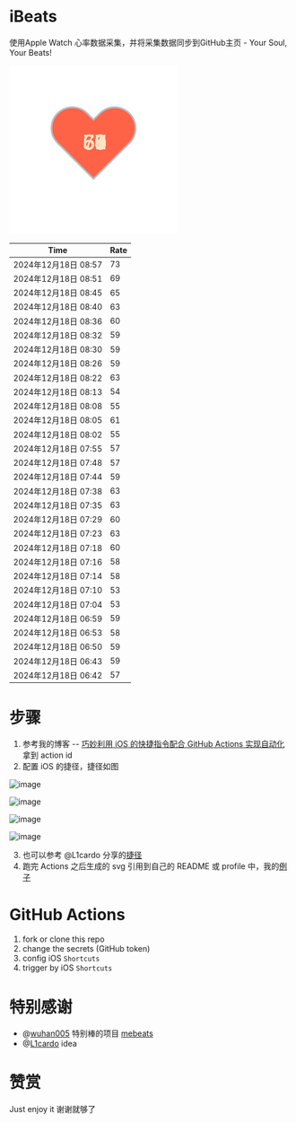 # iBeats
使用Apple Watch 心率数据采集，并将采集数据同步到GitHub主页 - Your Soul, Your Beats!

![](./files/heart.svg)

<!--START_SECTION:my_heart_rate-->
| Time | Rate | 
 | ---- | ---- | 
| 2024年12月18日 08:57 | 73 |
| 2024年12月18日 08:51 | 69 |
| 2024年12月18日 08:45 | 65 |
| 2024年12月18日 08:40 | 63 |
| 2024年12月18日 08:36 | 60 |
| 2024年12月18日 08:32 | 59 |
| 2024年12月18日 08:30 | 59 |
| 2024年12月18日 08:26 | 59 |
| 2024年12月18日 08:22 | 63 |
| 2024年12月18日 08:13 | 54 |
| 2024年12月18日 08:08 | 55 |
| 2024年12月18日 08:05 | 61 |
| 2024年12月18日 08:02 | 55 |
| 2024年12月18日 07:55 | 57 |
| 2024年12月18日 07:48 | 57 |
| 2024年12月18日 07:44 | 59 |
| 2024年12月18日 07:38 | 63 |
| 2024年12月18日 07:35 | 63 |
| 2024年12月18日 07:29 | 60 |
| 2024年12月18日 07:23 | 63 |
| 2024年12月18日 07:18 | 60 |
| 2024年12月18日 07:16 | 58 |
| 2024年12月18日 07:14 | 58 |
| 2024年12月18日 07:10 | 53 |
| 2024年12月18日 07:04 | 53 |
| 2024年12月18日 06:59 | 59 |
| 2024年12月18日 06:53 | 58 |
| 2024年12月18日 06:50 | 59 |
| 2024年12月18日 06:43 | 59 |
| 2024年12月18日 06:42 | 57 |

<!--END_SECTION:my_heart_rate-->

# 步骤
1. 参考我的博客 -- [巧妙利用 iOS 的快捷指令配合 GitHub Actions 实现自动化](https://github.com/yihong0618/gitblog/issues/198) 拿到 action id
2. 配置 iOS 的捷径，捷径如图

![image](https://user-images.githubusercontent.com/15976103/122154218-0db0b480-ce97-11eb-93bb-5aec07c558dc.png)

![image](https://user-images.githubusercontent.com/15976103/122154236-186b4980-ce97-11eb-8e4b-70551a0391ae.png)

![image](https://user-images.githubusercontent.com/15976103/122154268-2d47dd00-ce97-11eb-902e-3acf292265a9.png)

![image](https://user-images.githubusercontent.com/15976103/122174055-fa144680-ceb4-11eb-9be2-3eb83cd516f7.png)

3. 也可以参考 @L1cardo 分享的[捷径](https://www.icloud.com/shortcuts/6ab6047b459c41ad822ad6b94b1c03d4)
4. 跑完 Actions 之后生成的 svg 引用到自己的 README 或 profile 中，我的[例子](https://github.com/yihong0618) 

# GitHub Actions

1. fork or clone this repo
2. change the secrets (GitHub token)
3. config iOS `Shortcuts` 
4. trigger by iOS `Shortcuts`

# 特别感谢
- @[wuhan005](https://github.com/wuhan005) 特别棒的项目 [mebeats](https://github.com/wuhan005/mebeats)
- @[L1cardo](https://github.com/L1cardo) idea

# 赞赏
Just enjoy it
谢谢就够了
